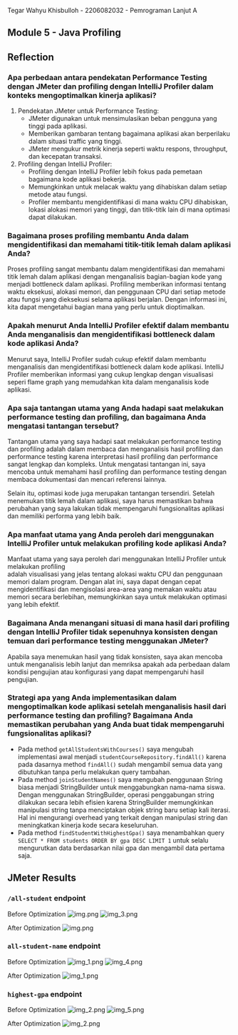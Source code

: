 Tegar Wahyu Khisbulloh - 2206082032 - Pemrograman Lanjut A

Module 5 - Java Profiling
---
## Reflection
### Apa perbedaan antara pendekatan Performance Testing dengan JMeter dan profiling dengan IntelliJ Profiler dalam konteks mengoptimalkan kinerja aplikasi?
1. Pendekatan JMeter untuk Performance Testing:
   - JMeter digunakan untuk mensimulasikan beban pengguna yang tinggi pada aplikasi.
   - Memberikan gambaran tentang bagaimana aplikasi akan berperilaku dalam situasi traffic yang tinggi.
   - JMeter mengukur metrik kinerja seperti waktu respons, throughput, dan kecepatan transaksi.
2. Profiling dengan IntelliJ Profiler:
   - Profiling dengan IntelliJ Profiler lebih fokus pada pemetaan bagaimana kode aplikasi bekerja.
   - Memungkinkan untuk melacak waktu yang dihabiskan dalam setiap metode atau fungsi.
   - Profiler membantu mengidentifikasi di mana waktu CPU dihabiskan, lokasi alokasi memori yang tinggi, dan titik-titik lain di mana optimasi dapat dilakukan.

### Bagaimana proses profiling membantu Anda dalam mengidentifikasi dan memahami titik-titik lemah dalam aplikasi Anda?

Proses profiling sangat membantu dalam mengidentifikasi dan memahami titik lemah dalam aplikasi 
dengan menganalisis bagian-bagian kode yang menjadi bottleneck dalam aplikasi. Profiling memberikan
informasi tentang waktu eksekusi, alokasi memori, dan penggunaan CPU dari setiap metode atau fungsi
yang dieksekusi selama aplikasi berjalan. Dengan informasi ini, kita dapat mengetahui bagian mana yang
perlu untuk dioptimalkan.

### Apakah menurut Anda IntelliJ Profiler efektif dalam membantu Anda menganalisis dan mengidentifikasi bottleneck dalam kode aplikasi Anda?
Menurut saya, IntelliJ Profiler sudah cukup efektif dalam membantu menganalisis dan mengidentifikasi
bottleneck dalam kode aplikasi. IntelliJ Profiler memberikan informasi yang cukup lengkap dengan visualisasi
seperi flame graph yang memudahkan kita dalam menganalisis kode aplikasi. 

### Apa saja tantangan utama yang Anda hadapi saat melakukan performance testing dan profiling, dan bagaimana Anda mengatasi tantangan tersebut?
Tantangan utama yang saya hadapi saat melakukan performance testing dan profiling adalah dalam membaca 
dan menganalisis hasil profiling dan performance testing karena interpretasi hasil profiling dan performance
sangat lengkap dan kompleks. Untuk mengatasi tantangan ini, saya mencoba untuk memahami hasil profiling dan
performance testing dengan membaca dokumentasi dan mencari referensi lainnya.

Selain itu, optimasi kode juga merupakan tantangan tersendiri. Setelah menemukan titik lemah dalam aplikasi,
saya harus memastikan bahwa perubahan yang saya lakukan tidak mempengaruhi fungsionalitas aplikasi dan 
memiliki performa yang lebih baik.

### Apa manfaat utama yang Anda peroleh dari menggunakan IntelliJ Profiler untuk melakukan profiling kode aplikasi Anda?
Manfaat utama yang saya peroleh dari menggunakan IntelliJ Profiler untuk melakukan profiling  
adalah visualisasi yang jelas tentang alokasi waktu CPU dan penggunaan memori dalam program. Dengan alat 
ini, saya dapat dengan cepat mengidentifikasi dan mengisolasi area-area yang memakan waktu atau memori 
secara berlebihan, memungkinkan saya untuk melakukan optimasi yang lebih efektif.

### Bagaimana Anda menangani situasi di mana hasil dari profiling dengan IntelliJ Profiler tidak sepenuhnya konsisten dengan temuan dari performance testing menggunakan JMeter?
Apabila saya menemukan hasil yang tidak konsisten, saya
akan mencoba untuk menganalisis lebih lanjut dan memriksa apakah ada perbedaan dalam kondisi pengujian atau
konfigurasi yang dapat mempengaruhi hasil pengujian.

### Strategi apa yang Anda implementasikan dalam mengoptimalkan kode aplikasi setelah menganalisis hasil dari performance testing dan profiling? Bagaimana Anda memastikan perubahan yang Anda buat tidak mempengaruhi fungsionalitas aplikasi?
- Pada method `getAllStudentsWithCourses()` saya mengubah implementasi awal menjadi `studentCourseRepository.findAll()` karena
pada dasarnya method `findAll()` sudah mengambil semua data yang dibutuhkan tanpa perlu melakukan query tambahan.
- Pada method `joinStudentNames()` saya mengubah penggunaan String biasa menjadi StringBuilder untuk 
menggabungkan nama-nama siswa. Dengan menggunakan StringBuilder, operasi penggabungan string dilakukan 
secara lebih efisien karena StringBuilder memungkinkan manipulasi string tanpa menciptakan objek string 
baru setiap kali iterasi. Hal ini mengurangi overhead yang terkait dengan manipulasi string dan meningkatkan kinerja kode secara keseluruhan.
- Pada method `findStudentWithHighestGpa()` saya menambahkan query `SELECT * FROM students ORDER BY gpa DESC LIMIT 1` 
untuk selalu mengurutkan data berdasarkan nilai gpa dan mengambil data pertama saja.


## JMeter Results

### `/all-student` endpoint
Before Optimization
![img.png](src/image/img.png)
![img_3.png](src/image/img_3.png)

After Optimization
![img.png](src/image/img_6.png)

### `all-student-name` endpoint
Before Optimization
![img_1.png](src/image/img_1.png)
![img_4.png](src/image/img_4.png)

After Optimization
![img_1.png](src/image/img_7.png)

### `highest-gpa` endpoint
Before Optimization
![img_2.png](src/image/img_2.png)
![img_5.png](src/image/img_5.png)

After Optimization
![img_2.png](src/image/img_8.png)